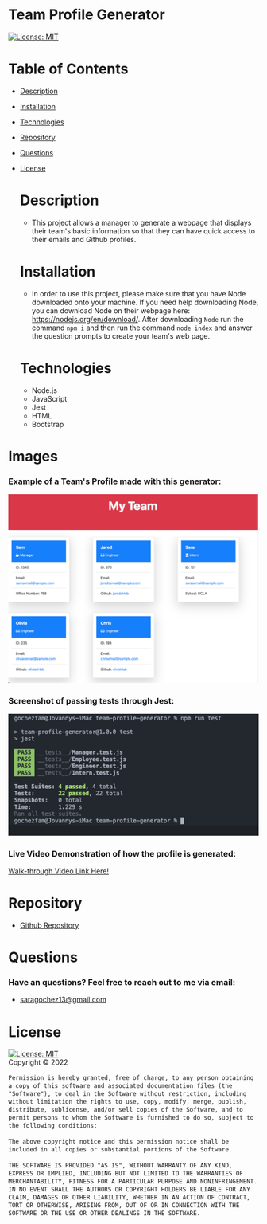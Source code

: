 # Team Profile Generator

[![License: MIT](https://img.shields.io/badge/License-MIT-yellow.svg)](https://opensource.org/licenses/MIT)

# Table of Contents

- [Description](#description)
- [Installation](#installation)
- [Technologies](#technologies)
- [Repository](#repository)
- [Questions](#questions)
- [License](#license)

  # Description

  - This project allows a manager to generate a webpage that displays their team's basic information so that they can have quick access to their emails and Github profiles.

  # Installation

  - In order to use this project, please make sure that you have Node downloaded onto your machine. If you need help downloading Node, you can download Node on their webpage here: https://nodejs.org/en/download/. After downloading `Node` run the command `npm i` and then run the command `node index` and answer the question prompts to create your team's web page.

  # Technologies

  - Node.js
  - JavaScript
  - Jest
  - HTML
  - Bootstrap


# Images
 ### Example of a Team's Profile made with this generator:
<img src="./images/generatePgSS.png" />


### Screenshot of passing tests through Jest:
<img src="./images/passedTests.png" />

### Live Video Demonstration of how the profile is generated:

[Walk-through Video Link Here!](https://drive.google.com/file/d/1mIaG1M1OuIeO3JRJjJdcX5lJPYGknHr3/view)



# Repository

- <a href="https://github.com/saraoros">Github Repository</a>

# Questions
### Have an questions? Feel free to reach out to me via email: 
- saragochez13@gmail.com

# License

[![License: MIT](https://img.shields.io/badge/License-MIT-yellow.svg)](https://opensource.org/licenses/MIT)  
Copyright © 2022

    Permission is hereby granted, free of charge, to any person obtaining a copy of this software and associated documentation files (the "Software"), to deal in the Software without restriction, including without limitation the rights to use, copy, modify, merge, publish, distribute, sublicense, and/or sell copies of the Software, and to permit persons to whom the Software is furnished to do so, subject to the following conditions:

    The above copyright notice and this permission notice shall be included in all copies or substantial portions of the Software.

    THE SOFTWARE IS PROVIDED "AS IS", WITHOUT WARRANTY OF ANY KIND, EXPRESS OR IMPLIED, INCLUDING BUT NOT LIMITED TO THE WARRANTIES OF MERCHANTABILITY, FITNESS FOR A PARTICULAR PURPOSE AND NONINFRINGEMENT. IN NO EVENT SHALL THE AUTHORS OR COPYRIGHT HOLDERS BE LIABLE FOR ANY CLAIM, DAMAGES OR OTHER LIABILITY, WHETHER IN AN ACTION OF CONTRACT, TORT OR OTHERWISE, ARISING FROM, OUT OF OR IN CONNECTION WITH THE SOFTWARE OR THE USE OR OTHER DEALINGS IN THE SOFTWARE.
